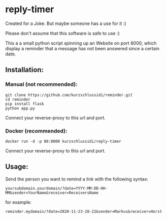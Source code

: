# reply-timer

Created for a Joke. But maybe someone has a use for it :)

Please don't assume that this software is safe to use :)

This a a small python script spinning up an Website on port 8000, which display a reminder that a message has not been answered since a certain date.

## Installation:

### Manual (not recommended):

    git clone https://github.com/kurzschlussidi/reminder.git
    cd reminder
    pip install flask
    python app.py

Connect your reverse-proxy to this url and port.

### Docker (recommended):

    docker run -d -p 80:8000 kurzschlussidi/reply-timer

Connect your reverse-proxy to this url and port.

## Usage:

Send the person you want to remind a link with the following syntax:

    yoursubdomain.yourdomain/?date=YYYY-MM-DD-HH-MM&sender=YourName&receiver=ReceiversName

for example:

    reminder.mydomain/?date=2020-11-23-20-22&sender=Markus&receiver=Horst
    